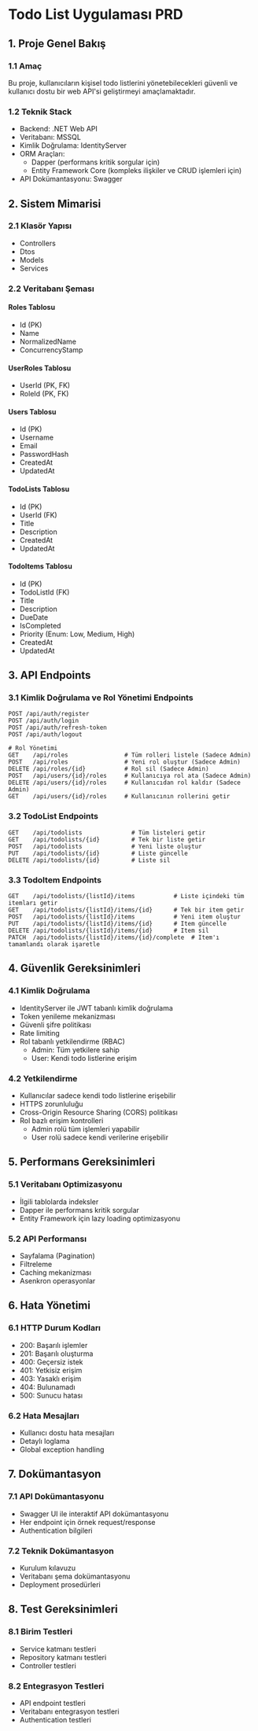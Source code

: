 # Todo List Uygulaması PRD

## 1. Proje Genel Bakış

### 1.1 Amaç

Bu proje, kullanıcıların kişisel todo listlerini yönetebilecekleri güvenli ve kullanıcı dostu bir web API'si geliştirmeyi amaçlamaktadır.

### 1.2 Teknik Stack

- Backend: .NET Web API
- Veritabanı: MSSQL
- Kimlik Doğrulama: IdentityServer
- ORM Araçları:
  - Dapper (performans kritik sorgular için)
  - Entity Framework Core (kompleks ilişkiler ve CRUD işlemleri için)
- API Dokümantasyonu: Swagger

## 2. Sistem Mimarisi

### 2.1 Klasör Yapısı

- Controllers
- Dtos
- Models
- Services

### 2.2 Veritabanı Şeması

#### Roles Tablosu

- Id (PK)
- Name
- NormalizedName
- ConcurrencyStamp

#### UserRoles Tablosu

- UserId (PK, FK)
- RoleId (PK, FK)

#### Users Tablosu

- Id (PK)
- Username
- Email
- PasswordHash
- CreatedAt
- UpdatedAt

#### TodoLists Tablosu

- Id (PK)
- UserId (FK)
- Title
- Description
- CreatedAt
- UpdatedAt

#### TodoItems Tablosu

- Id (PK)
- TodoListId (FK)
- Title
- Description
- DueDate
- IsCompleted
- Priority (Enum: Low, Medium, High)
- CreatedAt
- UpdatedAt

## 3. API Endpoints

### 3.1 Kimlik Doğrulama ve Rol Yönetimi Endpoints

```
POST /api/auth/register
POST /api/auth/login
POST /api/auth/refresh-token
POST /api/auth/logout

# Rol Yönetimi
GET    /api/roles                # Tüm rolleri listele (Sadece Admin)
POST   /api/roles                # Yeni rol oluştur (Sadece Admin)
DELETE /api/roles/{id}           # Rol sil (Sadece Admin)
POST   /api/users/{id}/roles     # Kullanıcıya rol ata (Sadece Admin)
DELETE /api/users/{id}/roles     # Kullanıcıdan rol kaldır (Sadece Admin)
GET    /api/users/{id}/roles     # Kullanıcının rollerini getir
```

### 3.2 TodoList Endpoints

```
GET    /api/todolists              # Tüm listeleri getir
GET    /api/todolists/{id}         # Tek bir liste getir
POST   /api/todolists              # Yeni liste oluştur
PUT    /api/todolists/{id}         # Liste güncelle
DELETE /api/todolists/{id}         # Liste sil
```

### 3.3 TodoItem Endpoints

```
GET    /api/todolists/{listId}/items           # Liste içindeki tüm itemları getir
GET    /api/todolists/{listId}/items/{id}      # Tek bir item getir
POST   /api/todolists/{listId}/items           # Yeni item oluştur
PUT    /api/todolists/{listId}/items/{id}      # Item güncelle
DELETE /api/todolists/{listId}/items/{id}      # Item sil
PATCH  /api/todolists/{listId}/items/{id}/complete  # Item'ı tamamlandı olarak işaretle
```

## 4. Güvenlik Gereksinimleri

### 4.1 Kimlik Doğrulama

- IdentityServer ile JWT tabanlı kimlik doğrulama
- Token yenileme mekanizması
- Güvenli şifre politikası
- Rate limiting
- Rol tabanlı yetkilendirme (RBAC)
  - Admin: Tüm yetkilere sahip
  - User: Kendi todo listlerine erişim

### 4.2 Yetkilendirme

- Kullanıcılar sadece kendi todo listlerine erişebilir
- HTTPS zorunluluğu
- Cross-Origin Resource Sharing (CORS) politikası
- Rol bazlı erişim kontrolleri
  - Admin rolü tüm işlemleri yapabilir
  - User rolü sadece kendi verilerine erişebilir

## 5. Performans Gereksinimleri

### 5.1 Veritabanı Optimizasyonu

- İlgili tablolarda indeksler
- Dapper ile performans kritik sorgular
- Entity Framework için lazy loading optimizasyonu

### 5.2 API Performansı

- Sayfalama (Pagination)
- Filtreleme
- Caching mekanizması
- Asenkron operasyonlar

## 6. Hata Yönetimi

### 6.1 HTTP Durum Kodları

- 200: Başarılı işlemler
- 201: Başarılı oluşturma
- 400: Geçersiz istek
- 401: Yetkisiz erişim
- 403: Yasaklı erişim
- 404: Bulunamadı
- 500: Sunucu hatası

### 6.2 Hata Mesajları

- Kullanıcı dostu hata mesajları
- Detaylı loglama
- Global exception handling

## 7. Dokümantasyon

### 7.1 API Dokümantasyonu

- Swagger UI ile interaktif API dokümantasyonu
- Her endpoint için örnek request/response
- Authentication bilgileri

### 7.2 Teknik Dokümantasyon

- Kurulum kılavuzu
- Veritabanı şema dokümantasyonu
- Deployment prosedürleri

## 8. Test Gereksinimleri

### 8.1 Birim Testleri

- Service katmanı testleri
- Repository katmanı testleri
- Controller testleri

### 8.2 Entegrasyon Testleri

- API endpoint testleri
- Veritabanı entegrasyon testleri
- Authentication testleri

